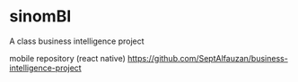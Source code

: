 # sinomBI
A class business intelligence project

mobile repository (react native)
https://github.com/SeptAlfauzan/business-intelligence-project
